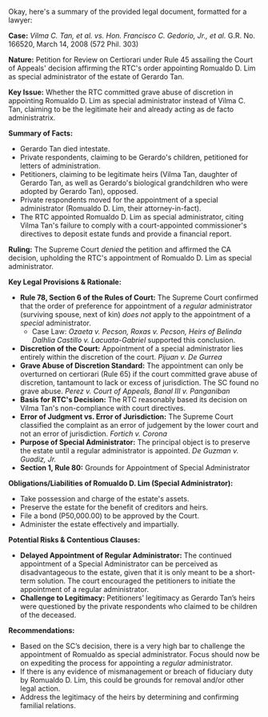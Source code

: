 Okay, here's a summary of the provided legal document, formatted for a lawyer:

**Case:** *Vilma C. Tan, et al. vs. Hon. Francisco C. Gedorio, Jr., et al.* G.R. No. 166520, March 14, 2008 (572 Phil. 303)

**Nature:** Petition for Review on Certiorari under Rule 45 assailing the Court of Appeals' decision affirming the RTC's order appointing Romualdo D. Lim as special administrator of the estate of Gerardo Tan.

**Key Issue:** Whether the RTC committed grave abuse of discretion in appointing Romualdo D. Lim as special administrator instead of Vilma C. Tan, claiming to be the legitimate heir and already acting as de facto administratrix.

**Summary of Facts:**

*   Gerardo Tan died intestate.
*   Private respondents, claiming to be Gerardo's children, petitioned for letters of administration.
*   Petitioners, claiming to be legitimate heirs (Vilma Tan, daughter of Gerardo Tan, as well as Gerardo's biological grandchildren who were adopted by Gerardo Tan), opposed.
*   Private respondents moved for the appointment of a special administrator (Romualdo D. Lim, their attorney-in-fact).
*   The RTC appointed Romualdo D. Lim as special administrator, citing Vilma Tan's failure to comply with a court-appointed commissioner's directives to deposit estate funds and provide a financial report.

**Ruling:** The Supreme Court *denied* the petition and affirmed the CA decision, upholding the RTC's appointment of Romualdo D. Lim as special administrator.

**Key Legal Provisions & Rationale:**

*   **Rule 78, Section 6 of the Rules of Court:**  The Supreme Court confirmed that the order of preference for appointment of a *regular* administrator (surviving spouse, next of kin) *does not* apply to the appointment of a *special* administrator.
    *   Case Law: *Ozaeta v. Pecson, Roxas v. Pecson, Heirs of Belinda Dalhlia Castillo v. Lacuata-Gabriel* supported this conclusion.
*   **Discretion of the Court:** Appointment of a special administrator lies entirely within the discretion of the court. *Pijuan v. De Gurrea*
*   **Grave Abuse of Discretion Standard:** The appointment can only be overturned on certiorari (Rule 65) if the court committed grave abuse of discretion, tantamount to lack or excess of jurisdiction. The SC found no grave abuse. *Perez v. Court of Appeals, Banal III v. Panganiban*
*   **Basis for RTC's Decision:** The RTC reasonably based its decision on Vilma Tan's non-compliance with court directives.
*   **Error of Judgment vs. Error of Jurisdiction:** The Supreme Court classified the complaint as an error of judgement by the lower court and not an error of jurisdiction. *Fortich v. Corona*
*   **Purpose of Special Administrator:** The principal object is to preserve the estate until a regular administrator is appointed. *De Guzman v. Guadiz, Jr.*
*   **Section 1, Rule 80:** Grounds for Appointment of Special Administrator

**Obligations/Liabilities of Romualdo D. Lim (Special Administrator):**

*   Take possession and charge of the estate's assets.
*   Preserve the estate for the benefit of creditors and heirs.
*   File a bond (P50,000.00) to be approved by the Court.
*   Administer the estate effectively and impartially.

**Potential Risks & Contentious Clauses:**

*   **Delayed Appointment of Regular Administrator:** The continued appointment of a Special Administrator can be perceived as disadvantageous to the estate, given that it is only meant to be a short-term solution. The court encouraged the petitioners to initiate the appointment of a regular administrator.
*   **Challenge to Legitimacy:** Petitioners’ legitimacy as Gerardo Tan’s heirs were questioned by the private respondents who claimed to be children of the deceased.

**Recommendations:**

*   Based on the SC’s decision, there is a very high bar to challenge the appointment of Romualdo as special administrator. Focus should now be on expediting the process for appointing a *regular* administrator.
*   If there is any evidence of mismanagement or breach of fiduciary duty by Romualdo D. Lim, this could be grounds for removal and/or other legal action.
*   Address the legitimacy of the heirs by determining and confirming familial relations.


